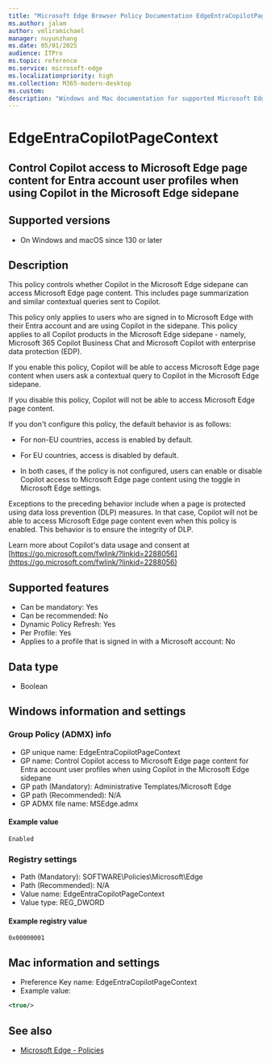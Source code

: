 ```yaml
---
title: "Microsoft Edge Browser Policy Documentation EdgeEntraCopilotPageContext"
ms.author: jalam
author: vmliramichael
manager: nuyunzhang
ms.date: 05/01/2025
audience: ITPro
ms.topic: reference
ms.service: microsoft-edge
ms.localizationpriority: high
ms.collection: M365-modern-desktop
ms.custom:
description: "Windows and Mac documentation for supported Microsoft Edge Browser policy: Control Copilot access to Microsoft Edge page content for Entra account user profiles when using Copilot in the Microsoft Edge sidepane"
---
```


<!--THIS FILE IS AUTOMATICALLY GENERATED. MANUAL CHANGES WILL BE OVERWRITTEN.-->
<!--Please contact the Microsoft Edge Manageability team with any questions.-->

# EdgeEntraCopilotPageContext

## Control Copilot access to Microsoft Edge page content for Entra account user profiles when using Copilot in the Microsoft Edge sidepane


## Supported versions

- On Windows and macOS since 130 or later

## Description

This policy controls whether Copilot in the Microsoft Edge sidepane can access Microsoft Edge page content. This includes page summarization and similar contextual queries sent to Copilot.

This policy only applies to users who are signed in to Microsoft Edge with their Entra account and are using Copilot in the sidepane. This policy applies to all Copilot products in the Microsoft Edge sidepane - namely, Microsoft 365 Copilot Business Chat and Microsoft Copilot with enterprise data protection (EDP).

If you enable this policy, Copilot will be able to access Microsoft Edge page content when users ask a contextual query to Copilot in the Microsoft Edge sidepane.

If you disable this policy, Copilot will not be able to access Microsoft Edge page content.

If you don't configure this policy, the default behavior is as follows:

- For non-EU countries, access is enabled by default.

- For EU countries, access is disabled by default.

- In both cases, if the policy is not configured, users can enable or disable Copilot access to Microsoft Edge page content using the toggle in Microsoft Edge settings.

Exceptions to the preceding behavior include when a page is protected using data loss prevention (DLP) measures. In that case, Copilot will not be able to access Microsoft Edge page content even when this policy is enabled. This behavior is to ensure the integrity of DLP.

Learn more about Copilot's data usage and consent at [https://go.microsoft.com/fwlink/?linkid=2288056](https://go.microsoft.com/fwlink/?linkid=2288056)

## Supported features

- Can be mandatory: Yes
- Can be recommended: No
- Dynamic Policy Refresh: Yes
- Per Profile: Yes
- Applies to a profile that is signed in with a Microsoft account: No

## Data type

- Boolean

## Windows information and settings

### Group Policy (ADMX) info

- GP unique name: EdgeEntraCopilotPageContext
- GP name: Control Copilot access to Microsoft Edge page content for Entra account user profiles when using Copilot in the Microsoft Edge sidepane
- GP path (Mandatory): Administrative Templates/Microsoft Edge
- GP path (Recommended): N/A
- GP ADMX file name: MSEdge.admx

#### Example value

```
Enabled
```

### Registry settings

- Path (Mandatory): SOFTWARE\Policies\Microsoft\Edge
- Path (Recommended): N/A
- Value name: EdgeEntraCopilotPageContext
- Value type: REG_DWORD

#### Example registry value

```
0x00000001
```


## Mac information and settings

- Preference Key name: EdgeEntraCopilotPageContext
- Example value:

```xml
<true/>
```

## See also
- [Microsoft Edge - Policies](../microsoft-edge-policies.md)
